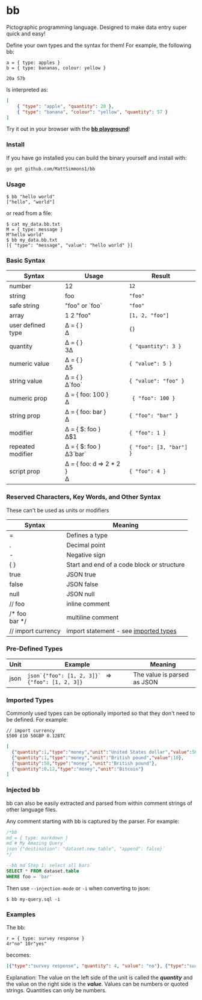 
# bb

Pictographic programming language. Designed to make data entry super quick and easy!

Define your own types and the syntax for them! For example, the following bb:

    a = { type: apples }
    b = { type: bananas, colour: yellow }
    
    20a 57b
    
Is interpreted as:

```json
[
    { "type": "apple", "quantity": 20 },
    { "type": "banana", "colour": "yellow", "quantity": 57 }
] 
```

Try it out in your browser with the [**bb playground**](https://mattsimmons1.github.io/bb/playground/)!

### Install

If you have go installed you can build the binary yourself and install with:

```bash
go get github.com/MattSimmons1/bb
```

### Usage

```shell-session
$ bb "hello world"  
["hello", "world"]
```

or read from a file:

```shell-session
$ cat my_data.bb.txt
M = { type: message } 
M"hello world" 
$ bb my_data.bb.txt
[{ "type": "message", "value": "hello world" }]
```

### Basic Syntax

| Syntax      | Usage | Result    |
|-------------|-------|-----------|
|number       | 12    | `12`        | 
|string       | foo    | `"foo"`        | 
|safe string  | "foo" or \`foo`   | `"foo"`      | 
|array        | 1 2 "foo"    | `[1, 2, "foo"]` |
|user defined type | ∆ = { }<br>∆ | `{}` | 
|quantity      | ∆ = { }<br>3∆    | `{ "quantity": 3 }` |
|numeric value | ∆ = { }<br>∆5    | `{ "value": 5 }` |
|string value  | ∆ = { }<br>∆\`foo`    | `{ "value": "foo" }` |
|numeric prop  | ∆ = { foo: 100 }<br>∆    |` { "foo": 100 }`   |
|string prop   | ∆ = { foo: bar }<br>∆    | `{ "foo": "bar" }` |
|modifier          | ∆ = { $: foo }<br>∆$1        | `{ "foo": 1 }`          |
|repeated modifier | ∆ = { $: foo }<br>∆$3$\`bar` | `{ "foo": [3, "bar"] }` |
|script prop       | ∆ = { foo: d => 2 * 2 }<br>∆ | `{ "foo": 4 }`          |

### Reserved Characters, Key Words, and Other Syntax

These can't be used as units or modifiers

| Syntax     | Meaning    |
|------------|------------|
| =          | Defines a type |
| .          | Decimal point  |
| -          | Negative sign  |
| { }        | Start and end of a code block or structure |
| true       | JSON true  |
| false      | JSON false |
| null       | JSON null  |
| // foo  | inline comment |
| /* foo<br>bar \*/ | multiline comment | 
| // import currency | import statement - see [imported types](#imported-types)  |  


### Pre-Defined Types

| Unit  | Example | Meaning  |
|-------|---------|----------|
| json  | ```json`{"foo": [1, 2, 3]}` ``` => `{"foo": [1, 2, 3]}` | The value is parsed as JSON |


### Imported Types

Commonly used types can be optionally imported so that they don't need to be defined. For example:

```text
// import currency
$500 £10 50GBP 0.12BTC
```

```json
[
  {"quantity":1,"type":"money","unit":"United States dollar","value":500},
  {"quantity":1,"type":"money","unit":"British pound","value":10},
  {"quantity":50,"type":"money","unit":"British pound"},
  {"quantity":0.12,"type":"money","unit":"Bitcoin"}
]
```


### Injected bb

bb can also be easily extracted and parsed from within comment strings of other language files.

Any comment starting with bb is captured by the parser. For example:

```sql
/*bb
md = { type: markdown }
md`# My Amazing Query`
json`{"destination": "dataset.new_table", "append": false}`
*/

--bb md`Step 1: select all bars`
SELECT * FROM dataset.table
WHERE foo = 'bar'
```

Then use `--injection-mode` or `-i` when converting to json:

```shell-session
$ bb my-query.sql -i
```

### Examples

The bb: 
```
r = { type: survey response }
4r"no" 10r"yes"
```
becomes:
 
```json
[{"type":"survey response", "quantity": 4, "value": "no"}, {"type":"survey response", "quantity": 10, "value": "yes"}]
```
 
Explanation: The value on the left side of the unit is called the **_quantity_** and the value on the right side is the **_value_**. Values can be numbers or quoted strings. Quantities can only be numbers. 

